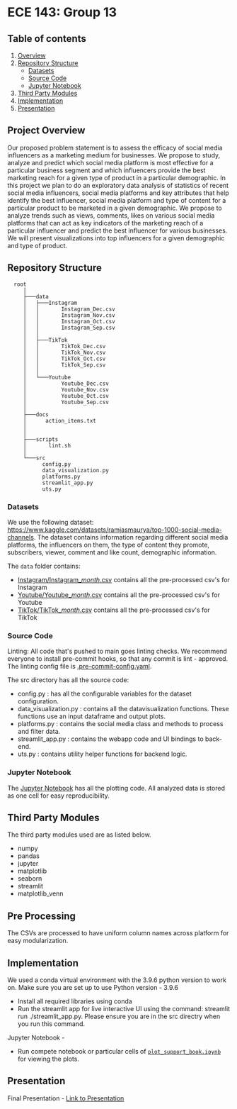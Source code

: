 # ECE 143: Group 13

## Table of contents

1. [Overview](#ProjectOverview)
2. [Repository Structure](#RepositoryStructure)
   - [Datasets](#Datasets)
   - [Source Code](#SourceCode)
   - [Jupyter Notebook](#JupyterNotebook)
3. [Third Party Modules](#ThirdPartymodules)
4. [Implementation](#Implementation)
5. [Presentation](#Presentation)

## Project Overview
Our proposed problem statement is to assess the efficacy of social media influencers as a marketing medium for businesses. We propose to study, analyze and predict which social media platform is most effective for a particular business segment and which influencers provide the best marketing reach for a given type of product in a particular demographic.
In this project we plan to do an exploratory data analysis of statistics of recent social media influencers, social media platforms and key attributes that help identify the best influencer, social media platform and type of content for a particular product to be marketed in a given demographic. We propose to analyze trends such as views, comments, likes on various social media platforms that can act as key indicators of the marketing reach of a particular influencer and predict the best influencer for various businesses. We will present visualizations into top influencers for a given demographic and type of product. 

## Repository Structure
      root
         │
         ├───data
         │   ├───Instagram
         │   │       Instagram_Dec.csv
         │   │       Instagram_Nov.csv
         │   │       Instagram_Oct.csv
         │   │       Instagram_Sep.csv
         │   │
         │   ├───TikTok
         │   │       TikTok_Dec.csv
         │   │       TikTok_Nov.csv
         │   │       TikTok_Oct.csv
         │   │       TikTok_Sep.csv
         │   │
         │   └───Youtube
         │           Youtube_Dec.csv
         │           Youtube_Nov.csv
         │           Youtube_Oct.csv
         │           Youtube_Sep.csv
         │
         ├───docs
         │      action_items.txt
         │   
         │   
         ├───scripts
         │       lint.sh
         │
         └───src
               config.py
               data_visualization.py
               platforms.py
               streamlit_app.py
               uts.py
               

### Datasets
We use the following dataset: https://www.kaggle.com/datasets/ramjasmaurya/top-1000-social-media-channels.
The dataset contains information regarding different social media platforms, the influencers on them, the type of content they promote, subscribers, viewer, comment and like count, demographic information. 

The `data` folder contains:

- [Instagram/Instagram_*month*.csv](data/Instagram/) contains all the pre-processed csv's for Instagram
- [Youtube/Youtube_*month*.csv](data/Youtube/) contains all the pre-processed csv's for Youtube
- [TikTok/TikTok_*month*.csv](data/TikTok/) contains all the pre-processed csv's for TikTok

### Source Code

Linting: All code that's pushed to main goes linting checks. We recommend everyone to install pre-commit hooks, so that any commit is lint - approved. The linting config file is [.pre-commit-config.yaml](.pre-commit-config.yaml).

The src directory has all the source code:
 - config.py : has all the configurable variables for the dataset configuration.
 - data_visualization.py : contains all the datavisualization functions. These functions use an input dataframe and output plots.
 - platforms.py : contains the social media class and methods to process and filter data.
 - streamlit_app.py : contains the webapp code and UI bindings to back-end.
 - uts.py : contains utility helper functions for backend logic.

### Jupyter Notebook

The [Jupyter Notebook](src/plot_support_book.ipynb) has all the plotting code. All analyzed data is stored as one cell for easy reproducibility.

## Third Party Modules

The third party modules used are as listed below.

- numpy
- pandas
- jupyter
- matplotlib
- seaborn
- streamlit
- matplotlib_venn

## Pre Processing
The CSVs are processed to have uniform column names across platform for easy modularization.

## Implementation

We used a conda virtual environment with the 3.9.6 python version to work on.
Make sure you are set up to use Python version - 3.9.6

- Install all required libraries using conda
- Run the streamlit app for live interactive UI using the command: streamlit run ./streamlit_app.py. Please ensure you are in the src directry when you run this command.

Jupyter Notebook -

- Run compete notebook or particular cells of [`plot_support_book.ipynb`](src/plot_support_book.ipynb) for viewing the plots.

## Presentation

Final Presentation - [Link to Presentation](https://docs.google.com/presentation/d/1uyYdID_O2hJ5Uu_wthjF_jv1YBesf483JXhHCWh-K0Y/edit?usp=sharing)

